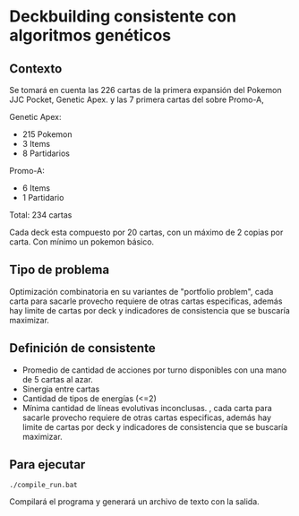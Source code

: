 # Deckbuilding consistente con algoritmos genéticos

## Contexto
Se tomará en cuenta las 226 cartas de la primera expansión del Pokemon JJC Pocket, Genetic Apex.
y las 7 primera cartas del sobre Promo-A, 

Genetic Apex:
- 215 Pokemon
- 3 Items
- 8 Partidarios

Promo-A:
- 6 Items
- 1 Partidario

Total: 234 cartas

Cada deck esta compuesto por 20 cartas, con un máximo de 2 copias por carta. Con mínimo un pokemon básico.

## Tipo de problema
Optimización combinatoria en su variantes de "portfolio problem", cada carta para sacarle provecho requiere de otras cartas especificas, además hay limite de cartas por deck y indicadores de consistencia que se buscaría maximizar.

## Definición de consistente

- Promedio de cantidad de acciones por turno disponibles con una mano de 5 cartas al azar.
- Sinergia entre cartas
- Cantidad de tipos de energías (<=2)
- Mínima cantidad de líneas evolutivas inconclusas. , cada carta para sacarle provecho requiere de otras cartas especificas, además hay limite de cartas por deck y indicadores de consistencia que se buscaría maximizar.

## Para ejecutar

```
./compile_run.bat
```
Compilará el programa y generará un archivo de texto con la salida.
